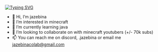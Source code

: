 [![Typing SVG](https://readme-typing-svg.demolab.com/?lines=Hi,+I`m+jazebina+👋;Front-end+developer)](https://git.io/typing-svg)

- 👋 Hi, I’m jazebina
- 👀 I’m interested in minecraft
- 🌱 I’m currently learning java
- 💞️ I’m looking to collaborate on with minecraft youtubers (+/- 70k subs)
- 📫 You can reach me on discord, .jazebina or email me jazebinacolab@gmail.com
